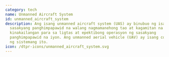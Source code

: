 ```yaml
---
category: tech
name: Unmanned Aircraft System
id: unmanned_aircraft_system
description: Ang isang unmanned aircraft system (UAS) ay binubuo ng isang
  sasakyang panghimpapawid na walang nagmamanehong tao at kagamitan na
  kinakailangan para sa ligtas at epektibong operasyon ng sasakyang
  panghimpapawid na iyon. Ang unmanned aerial vehicle (UAV) ay isang component
  ng sistemang ito. 
icon: /dtpr-icons/unmanned_aircraft_system.svg
---
```

